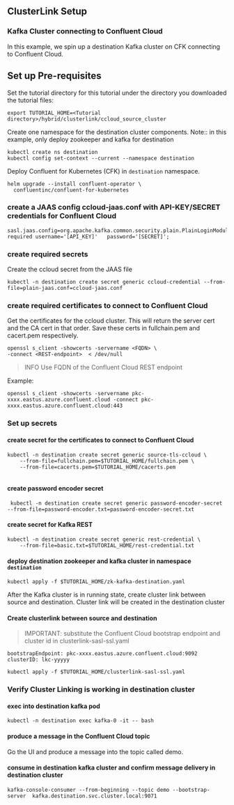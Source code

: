 ## ClusterLink Setup

### Kafka Cluster connecting to Confluent Cloud
In this example, we spin up a destination Kafka cluster on CFK connecting to Confluent Cloud.

## Set up Pre-requisites
Set the tutorial directory for this tutorial under the directory you downloaded
the tutorial files:

```
export TUTORIAL_HOME=<Tutorial directory>/hybrid/clusterlink/ccloud_source_cluster
```

Create one namespace for the destination cluster components.
Note:: in this example, only deploy zookeeper and kafka for destination

```
kubectl create ns destination
kubectl config set-context --current --namespace destination
```

Deploy Confluent for Kubernetes (CFK) in `destination` namespace.

```
helm upgrade --install confluent-operator \
  confluentinc/confluent-for-kubernetes 
```

### create a JAAS config ccloud-jaas.conf with API-KEY/SECRET credentials for Confluent Cloud
```
sasl.jaas.config=org.apache.kafka.common.security.plain.PlainLoginModule   required username='[API_KEY]'   password='[SECRET]';
```


### create required secrets
Create the ccloud secret from the JAAS file
```
kubectl -n destination create secret generic ccloud-credential --from-file=plain-jaas.conf=ccloud-jaas.conf
```

### create required certificates to connect to Confluent Cloud

Get the certificates for the ccloud cluster. This will return the server cert and the CA cert in that order.
Save these certs in fullchain.pem and cacert.pem respectively.

```
openssl s_client -showcerts -servername <FQDN> \
-connect <REST-endpoint>  < /dev/null
```

> INFO
> Use FQDN of the Confluent Cloud REST endpoint

Example:
```
openssl s_client -showcerts -servername pkc-xxxx.eastus.azure.confluent.cloud -connect pkc-xxxx.eastus.azure.confluent.cloud:443
```

### Set up secrets
#### create secret for the certificates to connect to Confluent Cloud
```
kubectl -n destination create secret generic source-tls-ccloud \
    --from-file=fullchain.pem=$TUTORIAL_HOME/fullchain.pem \
    --from-file=cacerts.pem=$TUTORIAL_HOME/cacerts.pem 
    
```
#### create password encoder secret
```
 kubectl -n destination create secret generic password-encoder-secret --from-file=password-encoder.txt=password-encoder-secret.txt
```

#### create secret for Kafka REST
```
kubectl -n destination create secret generic rest-credential \
    --from-file=basic.txt=$TUTORIAL_HOME/rest-credential.txt  
```

#### deploy destination zookeeper and kafka cluster in namespace `destination`

    kubectl apply -f $TUTORIAL_HOME/zk-kafka-destination.yaml

After the Kafka cluster is in running state, create cluster link between source and destination. Cluster link will be created in the destination cluster

#### Create clusterlink between source and destination

> IMPORTANT: substitute the Confluent Cloud bootstrap endpoint and cluster id in clusterlink-sasl-ssl.yaml
```
bootstrapEndpoint: pkc-xxxx.eastus.azure.confluent.cloud:9092 
clusterID: lkc-yyyyy
```

    kubectl apply -f $TUTORIAL_HOME/clusterlink-sasl-ssl.yaml
    

### Verify Cluster Linking is working in destination cluster

#### exec into destination kafka pod
    kubectl -n destination exec kafka-0 -it -- bash

#### produce a message in the Confluent Cloud topic
Go the UI and produce a message into the topic called demo.

#### consume in destination kafka cluster and confirm message delivery in destination cluster

    kafka-console-consumer --from-beginning --topic demo --bootstrap-server  kafka.destination.svc.cluster.local:9071 

